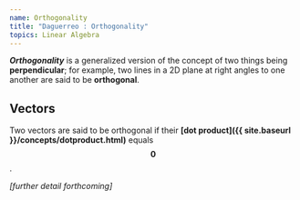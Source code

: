 ```yaml
---
name: Orthogonality
title: "Daguerreo : Orthogonality"
topics: Linear Algebra
---
```

___Orthogonality___ is a generalized version of the concept of two things being __perpendicular__; for example, two lines in a 2D plane at right angles to one another are said to be __orthogonal__.

## Vectors

Two vectors are said to be orthogonal if their __[dot product]({{ site.baseurl }}/concepts/dotproduct.html)__ equals $$\pmb {0}$$.

_[further detail forthcoming]_